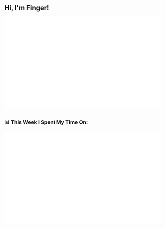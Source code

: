 <h2> Hi, I'm Finger!</h2>

<img align="right" src="https://raw.githubusercontent.com/spianmo/github-stats/master/generated/overview.svg#gh-light-mode-only">

<!-- <img align="right" height="160em" src="https://github-readme-stats-eight-theta.vercel.app/api/top-langs/?username=spianmo&layout=compact&langs_count=8&theme=algolia"/>	 -->
	
```go
package main

type Me struct {
	Name   string
	Job    string
	Code   string
	Skills string
}

func main() {
	me := &Me{
		Name:   "Finger",
		Job:    "Client-side Engineer",
		Code:   "Java and C++ and Others",
		Skills: "Android Security NLP ^o^",
	}
	_ = me
}
```


<h3>📊 This Week I Spent My Time On:</h3>
<img align='right' src="https://raw.githubusercontent.com/spianmo/github-stats/master/generated/languages.svg#gh-light-mode-only">

<!--START_SECTION:waka-->

```text
Java                   43 hrs 27 mins  ███████████████████░░░░░░   75.95 %
XML                    9 hrs 16 mins   ████░░░░░░░░░░░░░░░░░░░░░   16.20 %
Kotlin                 1 hr 6 mins     ▒░░░░░░░░░░░░░░░░░░░░░░░░   01.92 %
C++                    1 hr 3 mins     ▒░░░░░░░░░░░░░░░░░░░░░░░░   01.85 %
ObjectiveC             33 mins         ▒░░░░░░░░░░░░░░░░░░░░░░░░   00.98 %
C                      26 mins         ▒░░░░░░░░░░░░░░░░░░░░░░░░   00.77 %
```

<!--END_SECTION:waka-->
